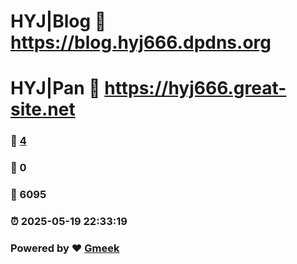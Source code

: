 # HYJ|Blog :link: https://blog.hyj666.dpdns.org
# HYJ|Pan :link: https://hyj666.great-site.net
### :page_facing_up: [4](https://hyj-hello.github.io/tag.html) 
### :speech_balloon: 0 
### :hibiscus: 6095 
### :alarm_clock: 2025-05-19 22:33:19 
### Powered by :heart: [Gmeek](https://github.com/Meekdai/Gmeek)
